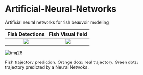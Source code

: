 # Artificial-Neural-Networks
Artificial neural networks for fish beauvoir modeling

Fish Detections             |  Fish Visual field
:-------------------------:|:-------------------------:
![](https://user-images.githubusercontent.com/36754185/176037562-6ebf0bf3-32d5-4eb9-81c9-55925e661a17.png) | ![](https://user-images.githubusercontent.com/36754185/176037692-26ca7c5c-e40d-457b-8ec5-9d627fcab72f.png)



![img28](https://user-images.githubusercontent.com/36754185/176037468-1309aacb-4440-47ec-abd5-63d29bb6f459.png)

Fish trajectory prediction. Orange dots: real trajectory. Green dots: trajectory predicted by a Neural Netwoks.

